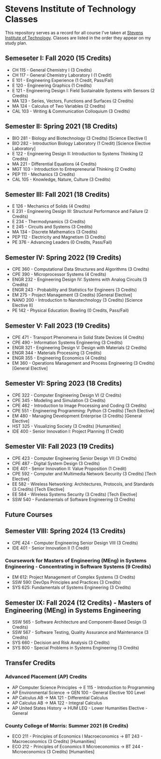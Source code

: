 # Stevens Institute of Technology Classes

This repository serves as a record for all course I've taken at [Stevens Institute of Technology](https://www.stevens.edu/). Classes are listed in the order they appear on my study plan.

## Semeseter I: Fall 2020 (15 Credits)

* CH 115 - General Chemistry I (3 Credits)
* CH 117 - General Chemistry Laboratory I (1 Credit)
* E 101 - Engineering Experience (1 Credit, Pass/Fail)
* E 120 - Engineering Graphics (1 Credits)
* E 121 - Engineering Design I: Field Sustainable Systems with Sensors (2 Credits)
* MA 123 - Series, Vectors, Functions and Surfaces (2 Credits)
* MA 124 - Calculus of Two Variables (2 Credits)
* CAL 103 - Writing & Communication Colloquium (3 Credits)

## Semester II: Spring 2021 (18 Credits)

* BIO 281 - Biology and Biotechnology (3 Credits) [Science Elective I]
* BIO 282 - Introduction Biology Laboratory (1 Credit) [Science Elective Laboratory]
* E 122 - Engineering Design II: Introduction to Systems Thinking (2 Credits)
* MA 221 - Differential Equations (4 Credits)
* MGT 103 - Introduction to Entrepreneurial Thinking (2 Credits)
* PEP 111 - Mechanics (3 Credits)
* CAL 105 - Knowledge, Nature, Culture (3 Credits)

## Semester III: Fall 2021 (18 Credits)

* E 126 - Mechanics of Solids (4 Credits)
* E 231 - Engineering Design III: Structural Performance and Failure (2 Credits)
* E 234 - Thermodynamics (3 Credits)
* E 245 - Circuits and Systems (3 Credits)
* MA 134 - Discrete Mathematics (3 Credits)
* PEP 112 - Electricity and Magnetism (3 Credits)
* PE 376 - Advancing Leaders (0 Credits, Pass/Fail)

## Semester IV: Spring 2022 (19 Credits)

* CPE 360 - Computational Data Structures and Algorithms (3 Credits)
* CPE 390 - Microprocessor Systems (4 Credits)
* ENGR 232 - Engineering Design IV: Systems with Analog Circuits (3 Credits)
* ENGR 243 - Probability and Statistics for Engineers (3 Credits)
* EM 275 - Project Management (3 Credits) [General Elective]
* NANO 200 - Introduction to Nanotechnology (3 Credits) [Science Elective II]
* PE 142 - Physical Education: Bowling (0 Credits, Pass/Fail)

## Semester V: Fall 2023 (19 Credits)

* CPE 471 - Transport Phenomena in Solid State Devices (4 Credits)
* CPE 490 - Information Systems Engineering (3 Credits)
* ENGR 321 - Engineering Design V: Design with Materials (2 Credits)
* ENGR 344 - Materials Processing (3 Credits)
* ENGR 355 - Engineering Economics (4 Credits)
* EM 360 - Operations Management and Process Engineering (3 Credits) [General Elective]

## Semester VI: Spring 2023 (18 Credits)

* CPE 322 - Computer Engineering Design VI (2 Credits)
* CPE 345 - Modeling and Simulation (3 Credits)
* CPE 462 - Introduction to Image Processing and Coding (3 Credits)
* CPE 551 - Engineering Programming: Python (3 Credits) [Tech Elective]
* EM 480 - Managing Development Enterprise (3 Credits) [General Elective]
* HST 325 - Visualizing Society (3 Credits) [Humanities]
* IDE 400 - Senior Innovation I: Project Planning (1 Credit)

## Semester VII: Fall 2023 (19 Credits)

* CPE 423 - Computer Engineering Senior Design VII (3 Credits)
* CPE 487 - Digital System Design (3 Credits)
* IDE 401 - Senior Innovation II: Value Proposition (1 Credit)
* CPE 592 - Computer and Multimedia Network Security (3 Credits) [Tech Elective]
* EE 582 - Wireless Networking: Architectures, Protocols, and Standards (3 Credits) [Tech Elective]
* EE 584 - Wireless Systems Security (3 Credits) [Tech Elective]
* SSW 540 - Fundamentals of Software Engineering (3 Credits)

## Future Courses

## Semester VIII: Spring 2024 (13 Credits)

* CPE 424 - Computer Engineering Senior Design VIII (3 Credits)
* IDE 401 - Senior Innovation II (1 Credit)

### Coursework for Masters of Engineering (MEng) in Systems Engineering - Concentrating in Software Systems (9 Credits)

* EM 612: Project Management of Complex Systems (3 Credits)
* SSW 590: DevOps Principles and Practices (3 Credits)
* SYS 625: Fundamentals of Systems Engineering (3 Credits)

## Semester IX: Fall 2024 (12 Credits) - Masters of Engineering (MEng) in Systems Engineering

* SSW 565 - Software Architecture and Component-Based Design (3 Credits)
* SSW 567 - Software Testing, Quality Assurance and Maintenance (3 Credits)
* SYS 660 - Decision and Risk Analysis (3 Credits)
* SYS 800 - Special Problems in Systems Engineering (3 Credits)

## Transfer Credits

### Advanced Placement (AP) Credits

* AP Computer Science Principles -> E 115 - Introduction to Programming
* AP Environmental Science -> GEN 100 - General Elective 100 Level
* AP Calculus AB -> MA 121 - Differential Calculus
* AP Calculus AB -> MA 122 - Integral Calculus
* AP United States History -> HUM LEQ - Lower Humanities Elective - General

### County College of Morris: Summer 2021 (6 Credits)

* ECO 211 - Principles of Economics I Macroeconomics -> BT 243 - Macroeconomics (3 Credits) [Humanities]
* ECO 212 - Principles of Economics II Microeconomics -> BT 244 - Microeconomics (3 Credits) [Humanities]
